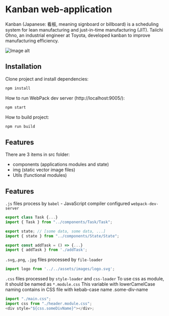 # Kanban web-application

Kanban (Japanese: 看板, meaning signboard or billboard) is a scheduling system for lean manufacturing and just-in-time manufacturing (JIT).
Taiichi Ohno, an industrial engineer at Toyota, developed kanban to improve manufacturing efficiency.

![Image alt](https://raw.githubusercontent.com/efandor/external-courses/ex17_js_components/src/kanban/src/images/kanban.png "Kanban screenshot")

## Installation

Clone project and install dependencies:

```bash
npm install
```

How to run WebPack dev server (http://localhost:9005/):

```bash
npm start
```

How to build project:

```bash
npm run build
```

## Features

There are 3 items in src folder:
- components (applications modules and state)
- img (static vector image files)
- Utils (functional modules)

## Features

`.js` files process by `babel` - JavaScript compiler configured `webpack-dev-server`
```js
export class Task {...}
import { Task } from "../components/Task/Task";

export state; // [some data, some data, ...]
import { state } from "../components/State/State";

export const addTask = () => {...}
import { addTask } from './addTask';
```

`.svg`,`.png`, `.jpg` files processed by `file-loader`
```js
import logo from '../../assets/images/logo.svg';
```

 `.css` files processed by `style-loader` and `css-loader`
 To use css as module, it should be named as `*.module.css`
 This variable with lowerCamelCase naming contains in CSS file with kebab-case name .some-div-name
```js
import "./main.css";
import css from "./header.module.css"; 
<div style="${css.someDivName}"></div>;
```
